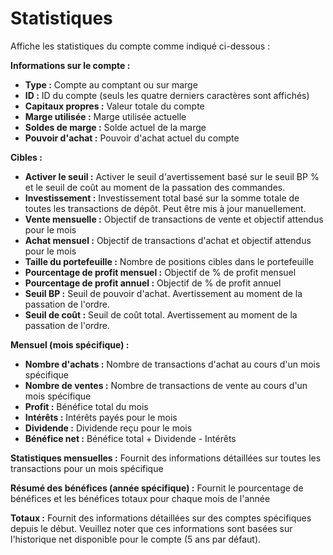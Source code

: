 # **Statistiques**

Affiche les statistiques du compte comme indiqué ci-dessous :

**Informations sur le compte :**
- **Type :** Compte au comptant ou sur marge
- **ID :** ID du compte (seuls les quatre derniers caractères sont affichés)
- **Capitaux propres :** Valeur totale du compte
- **Marge utilisée :** Marge utilisée actuelle
- **Soldes de marge :** Solde actuel de la marge
- **Pouvoir d'achat :** Pouvoir d'achat actuel du compte

**Cibles :**
- **Activer le seuil :** Activer le seuil d'avertissement basé sur le seuil BP % et le seuil de coût au moment de la passation des commandes.
- **Investissement :** Investissement total basé sur la somme totale de toutes les transactions de dépôt. Peut être mis à jour manuellement.
- **Vente mensuelle :** Objectif de transactions de vente et objectif attendus pour le mois
- **Achat mensuel :** Objectif de transactions d'achat et objectif attendus pour le mois
- **Taille du portefeuille :** Nombre de positions cibles dans le portefeuille
- **Pourcentage de profit mensuel :** Objectif de % de profit mensuel
- **Pourcentage de profit annuel :** Objectif de % de profit annuel
- **Seuil BP :** Seuil de pouvoir d'achat. Avertissement au moment de la passation de l'ordre.
- **Seuil de coût :** Seuil de coût total. Avertissement au moment de la passation de l'ordre.

**Mensuel (mois spécifique) :**
- **Nombre d'achats :** Nombre de transactions d'achat au cours d'un mois spécifique
- **Nombre de ventes :** Nombre de transactions de vente au cours d'un mois spécifique
- **Profit :** Bénéfice total du mois
- **Intérêts :** Intérêts payés pour le mois
- **Dividende :** Dividende reçu pour le mois
- **Bénéfice net :** Bénéfice total + Dividende - Intérêts

**Statistiques mensuelles :**
Fournit des informations détaillées sur toutes les transactions pour un mois spécifique

**Résumé des bénéfices (année spécifique) :**
Fournit le pourcentage de bénéfices et les bénéfices totaux pour chaque mois de l'année

**Totaux :**
Fournit des informations détaillées sur des comptes spécifiques depuis le début.
Veuillez noter que ces informations sont basées sur l'historique net disponible pour le compte (5 ans par défaut).

